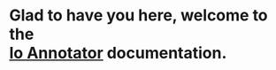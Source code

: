 # Glad to have you here, welcome to the <br/> [Io Annotator](https://io-annotator.appspot.com/datasets) documentation.



